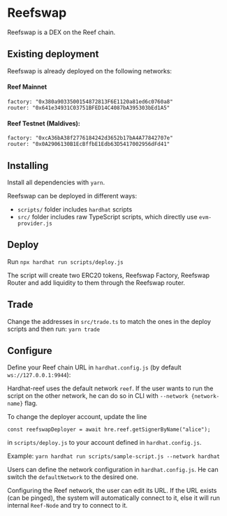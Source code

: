 # Reefswap

Reefswap is a DEX on the Reef chain.


## Existing deployment
Reefswap is already deployed on the following networks:


#### Reef Mainnet
```
factory: "0x380a9033500154872813F6E1120a81ed6c0760a8"
router: "0x641e34931C03751BFED14C4087bA395303bEd1A5"
```


#### Reef Testnet (Maldives):

```
factory: "0xcA36bA38f2776184242d3652b17bA4A77842707e"
router: "0x0A2906130B1EcBffbE1Edb63D5417002956dFd41"
```

## Installing

Install all dependencies with `yarn`.

Reefswap can be deployed in different ways:

- `scripts/` folder includes `hardhat` scripts
- `src/` folder includes raw TypeScript scripts, which directly use `evm-provider.js`

## Deploy
Run
`npx hardhat run scripts/deploy.js`

The script will create two ERC20 tokens, Reefswap Factory, Reefswap Router and add liquidity to them through the Reefswap router.


## Trade

Change the addresses in `src/trade.ts` to match the ones in the deploy scripts and then run:
`yarn trade`


## Configure
Define your Reef chain URL in `hardhat.config.js` (by default `ws://127.0.0.1:9944`):

Hardhat-reef uses the default network `reef`.
If the user wants to run the script on the other network, he can do so in CLI with `--network {network-name}` flag.

To change the deployer account, update the line 
```
const reefswapDeployer = await hre.reef.getSignerByName("alice");
```

in `scripts/deploy.js` to your account defined in `hardhat.config.js`.

Example:
`yarn hardhat run scripts/sample-script.js --network hardhat`

Users can define the network configuration in `hardhat.config.js`.
He can switch the `defaultNetwork` to the desired one.

Configuring the Reef network, the user can edit its URL. If the URL exists (can be pinged), the system will automatically connect to it, else it will run internal `Reef-Node` and try to connect to it.
